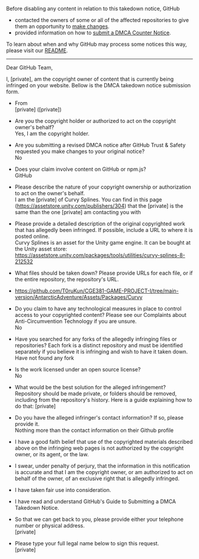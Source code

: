 Before disabling any content in relation to this takedown notice, GitHub
- contacted the owners of some or all of the affected repositories to give them an opportunity to [make changes](https://docs.github.com/en/github/site-policy/dmca-takedown-policy#a-how-does-this-actually-work).
- provided information on how to [submit a DMCA Counter Notice](https://docs.github.com/en/articles/guide-to-submitting-a-dmca-counter-notice).

To learn about when and why GitHub may process some notices this way, please visit our [README](https://github.com/github/dmca/blob/master/README.md#anatomy-of-a-takedown-notice).

---

Dear GitHub Team,

I, [private], am the copyright owner of content that is currently being infringed on your website. Bellow is the DMCA takedown notice submission form.

* From  
[private] ([private])

* Are you the copyright holder or authorized to act on the copyright owner's behalf?  
Yes, I am the copyright holder.

* Are you submitting a revised DMCA notice after GitHub Trust & Safety requested you make changes to your original notice?  
No

* Does your claim involve content on GitHub or npm.js?  
GitHub

* Please describe the nature of your copyright ownership or authorization to act on the owner's behalf.  
I am the [private] of Curvy Splines. You can find in this page (https://assetstore.unity.com/publishers/304) that the [private] is the same than the one [private] am contacting you with

* Please provide a detailed description of the original copyrighted work that has allegedly been infringed. If possible, include a URL to where it is posted online.  
Curvy Splines is an asset for the Unity game engine. It can be bought at the Unity asset store: https://assetstore.unity.com/packages/tools/utilities/curvy-splines-8-212532

* What files should be taken down? Please provide URLs for each file, or if the entire repository, the repository's URL.  
- https://github.com/T0ruKun/CGE381-GAME-PROJECT-I/tree/main-version/AntarcticAdventure/Assets/Packages/Curvy

* Do you claim to have any technological measures in place to control access to your copyrighted content? Please see our Complaints about Anti-Circumvention Technology if you are unsure.  
No

* Have you searched for any forks of the allegedly infringing files or repositories? Each fork is a distinct repository and must be identified separately if you believe it is infringing and wish to have it taken down.  
Have not found any fork

* Is the work licensed under an open source license?  
No

* What would be the best solution for the alleged infringement?  
Repository should be made private, or folders should be removed, including from the repository's history. Here is a guide explaining how to do that: [private]

* Do you have the alleged infringer's contact information? If so, please provide it.  
Nothing more than the contact information on their Github profile

* I have a good faith belief that use of the copyrighted materials described above on the infringing web pages is not authorized by the copyright owner, or its agent, or the law.  
* I swear, under penalty of perjury, that the information in this notification is accurate and that I am the copyright owner, or am authorized to act on behalf of the owner, of an exclusive right that is allegedly infringed.  
* I have taken fair use into consideration.  
* I have read and understand GitHub's Guide to Submitting a DMCA Takedown Notice.  

* So that we can get back to you, please provide either your telephone number or physical address.  
[private]

* Please type your full legal name below to sign this request.  
[private]

